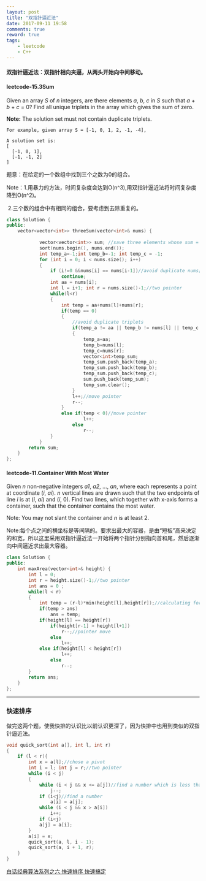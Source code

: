 ```yaml
---
layout: post
title: "双指针逼近法"
date: 2017-09-11 19:58
comments: true
reward: true
tags: 
	- leetcode
	- C++
---
```


#### 双指针逼近法：双指针相向夹逼，从两头开始向中间移动。

#### leetcode-15.3Sum

Given an array *S* of *n* integers, are there elements *a*, *b*, *c* in *S* such that *a* + *b* + *c* = 0? Find all unique triplets in the array which gives the sum of zero.

**Note:** The solution set must not contain duplicate triplets.

```
For example, given array S = [-1, 0, 1, 2, -1, -4],

A solution set is:
[
  [-1, 0, 1],
  [-1, -1, 2]
]
```

题意：在给定的一个数组中找到三个之数为0的组合。

Note：1.用暴力的方法，时间复杂度会达到O(n^3),用双指针逼近法将时间复杂度降到O(n^2)。

​	    2.三个数的组合中有相同的组合，要考虑到去除重复的。

```C++
class Solution {
public:
    vector<vector<int>> threeSum(vector<int>& nums) {
        
            vector<vector<int>> sum; //save three elements whose sum = 0;
        	sort(nums.begin(), nums.end());
            int temp_a=-1;int temp_b=-1; int temp_c = -1;
	        for (int i = 0; i < nums.size(); i++)
            {
                if (i!=0 &&nums[i] == nums[i-1])//avoid duplicate nums[i]
                    continue;
                int aa = nums[i];
                int l = i+1; int r = nums.size()-1;//two pointer
                while(l<r)
                {
                    int temp = aa+nums[l]+nums[r];
                    if(temp == 0)
                    {
                        //avoid duplicate triplets
                        if(temp_a != aa || temp_b != nums[l] || temp_c != nums[r])
                        {
                            temp_a=aa;
                            temp_b=nums[l];
                            temp_c=nums[r];
                            vector<int>temp_sum;
                            temp_sum.push_back(temp_a);
                            temp_sum.push_back(temp_b);
                            temp_sum.push_back(temp_c);
                            sum.push_back(temp_sum);
                            temp_sum.clear();
                        }
					    l++;//move pointer
					    r--;
                    }
                    else if(temp < 0)//move pointer
                            l++;
                        else
                            r--;
                }
            }
        return sum;
    }
};
```

#### leetcode-11.Container With Most Water

Given *n* non-negative integers *a1*, *a2*, ..., *an*, where each represents a point at coordinate (*i*, *ai*). *n* vertical lines are drawn such that the two endpoints of line *i* is at (*i*, *ai*) and (*i*, 0). Find two lines, which together with x-axis forms a container, such that the container contains the most water.

Note: You may not slant the container and *n* is at least 2.

Note:每个点之间的横坐标是等间隔的。要求出最大的容器，是由“短板”高来决定的和宽，所以这里采用双指针逼近法一开始将两个指针分别指向首和尾，然后逐渐向中间逼近求出最大容器。

```c++
class Solution {
public:
    int maxArea(vector<int>& height) {
        int l = 0;
        int r = height.size()-1;//two pointer
        int ans = 0 ;
        while(l < r)
        {
            int temp = (r-l)*min(height[l],height[r]);//calculating formula 
            if(temp > ans)
                ans = temp;
            if(height[l] == height[r])
                if(height[r-1] > height[l+1])
                    r--;//pointer move
                else
                    l++;
            else if(height[l] < height[r])
                    l++;
                else
                    r--;
        }
        return ans;
    }
};
```

---

### 快速排序

做完这两个题，使我快排的认识比以前认识更深了，因为快排中也用到类似的双指针逼近法。

```c++
void quick_sort(int a[], int l, int r)
{
	if (l < r){
		int x = a[l];//chose a pivot
		int i = l; int j = r;//two pointer
		while (i < j)
		{
			while (i < j && x <= a[j])//find a number which is less than pivot
				j--;
			if (i<j)//find a number
				a[i] = a[j];
			while (i < j && x > a[i])
				i++;
			if (i<j)
			a[j] = a[i];		
		}
		a[i] = x;
		quick_sort(a, l, i - 1);
		quick_sort(a, i + 1, r); 
	}
}
```

[白话经典算法系列之六 快速排序 快速搞定](http://blog.csdn.net/morewindows/article/details/6684558)

